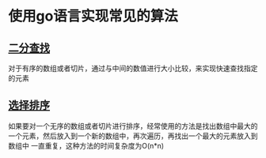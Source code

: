 # 使用go语言实现常见的算法


## [二分查找](https://github.com/g5niusx/algorithm-demo/blob/master/search/search.go)

对于有序的数组或者切片，通过与中间的数值进行大小比较，来实现快速查找指定的元素

## [选择排序](https://github.com/g5niusx/algorithm-demo/blob/master/search/search.go)

如果要对一个无序的数组或者切片进行排序，经常使用的方法是找出数组中最大的一个元素，然后放入到一个新的数组中，再次遍历，再找出一个最大的元素放入到数组中
一直重复，这种方法的时间复杂度为O(n*n)